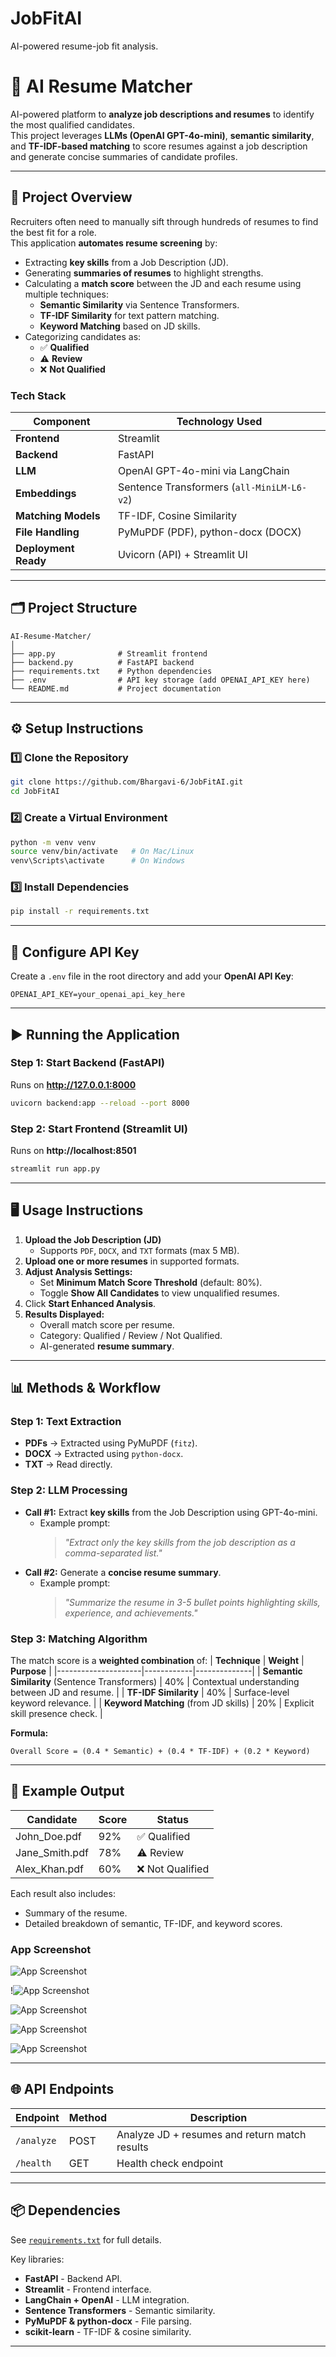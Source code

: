 # JobFitAI
AI-powered resume-job fit analysis.


# 📄 AI Resume Matcher  

AI-powered platform to **analyze job descriptions and resumes** to identify the most qualified candidates.  
This project leverages **LLMs (OpenAI GPT-4o-mini)**, **semantic similarity**, and **TF-IDF-based matching** to score resumes against a job description and generate concise summaries of candidate profiles.

---

## 🚀 Project Overview  

Recruiters often need to manually sift through hundreds of resumes to find the best fit for a role.  
This application **automates resume screening** by:  

- Extracting **key skills** from a Job Description (JD).  
- Generating **summaries of resumes** to highlight strengths.  
- Calculating a **match score** between the JD and each resume using multiple techniques:  
  - **Semantic Similarity** via Sentence Transformers.  
  - **TF-IDF Similarity** for text pattern matching.  
  - **Keyword Matching** based on JD skills.  
- Categorizing candidates as:
  - ✅ **Qualified**
  - ⚠️ **Review**
  - ❌ **Not Qualified**

### Tech Stack
| **Component**        | **Technology Used**           |
|-----------------------|-------------------------------|
| **Frontend**         | Streamlit                     |
| **Backend**          | FastAPI                       |
| **LLM**              | OpenAI GPT-4o-mini via LangChain |
| **Embeddings**       | Sentence Transformers (`all-MiniLM-L6-v2`) |
| **Matching Models**  | TF-IDF, Cosine Similarity     |
| **File Handling**    | PyMuPDF (PDF), python-docx (DOCX) |
| **Deployment Ready** | Uvicorn (API) + Streamlit UI |

---

## 🗂 Project Structure
```
AI-Resume-Matcher/
│
├── app.py              # Streamlit frontend
├── backend.py          # FastAPI backend
├── requirements.txt    # Python dependencies
├── .env                # API key storage (add OPENAI_API_KEY here)
└── README.md           # Project documentation
```

---

## ⚙️ Setup Instructions  

### **1️⃣ Clone the Repository**
```bash
git clone https://github.com/Bhargavi-6/JobFitAI.git
cd JobFitAI
```

### **2️⃣ Create a Virtual Environment**
```bash
python -m venv venv
source venv/bin/activate   # On Mac/Linux
venv\Scripts\activate      # On Windows
```

### **3️⃣ Install Dependencies**
```bash
pip install -r requirements.txt
```

---

## 🔑 Configure API Key  
Create a `.env` file in the root directory and add your **OpenAI API Key**:

```env
OPENAI_API_KEY=your_openai_api_key_here
```

---

## ▶️ Running the Application  

### **Step 1: Start Backend (FastAPI)**
Runs on **http://127.0.0.1:8000**  
```bash
uvicorn backend:app --reload --port 8000
```

### **Step 2: Start Frontend (Streamlit UI)**
Runs on **http://localhost:8501**  
```bash
streamlit run app.py
```

---

## 🖥 Usage Instructions

1. **Upload the Job Description (JD)**  
   - Supports `PDF`, `DOCX`, and `TXT` formats (max 5 MB).  
2. **Upload one or more resumes** in supported formats.  
3. **Adjust Analysis Settings:**
   - Set **Minimum Match Score Threshold** (default: 80%).  
   - Toggle **Show All Candidates** to view unqualified resumes.  
4. Click **Start Enhanced Analysis**.  
5. **Results Displayed:**
   - Overall match score per resume.  
   - Category: Qualified / Review / Not Qualified.  
   - AI-generated **resume summary**.  

---

## 📊 Methods & Workflow

### **Step 1: Text Extraction**
- **PDFs** → Extracted using PyMuPDF (`fitz`).  
- **DOCX** → Extracted using `python-docx`.  
- **TXT** → Read directly.

### **Step 2: LLM Processing**
- **Call #1:** Extract **key skills** from the Job Description using GPT-4o-mini.  
  - Example prompt:
    > *"Extract only the key skills from the job description as a comma-separated list."*
- **Call #2:** Generate a **concise resume summary**.  
  - Example prompt:
    > *"Summarize the resume in 3-5 bullet points highlighting skills, experience, and achievements."*

### **Step 3: Matching Algorithm**
The match score is a **weighted combination** of:
| **Technique**      | **Weight** | **Purpose** |
|---------------------|------------|--------------|
| **Semantic Similarity** (Sentence Transformers) | 40% | Contextual understanding between JD and resume. |
| **TF-IDF Similarity** | 40% | Surface-level keyword relevance. |
| **Keyword Matching** (from JD skills) | 20% | Explicit skill presence check. |

**Formula:**  
```
Overall Score = (0.4 * Semantic) + (0.4 * TF-IDF) + (0.2 * Keyword)
```

---

## 🧪 Example Output

| **Candidate** | **Score** | **Status** |
|---------------|-----------|------------|
| John_Doe.pdf  | 92%       | ✅ Qualified |
| Jane_Smith.pdf| 78%       | ⚠️ Review |
| Alex_Khan.pdf | 60%       | ❌ Not Qualified |

Each result also includes:
- Summary of the resume.
- Detailed breakdown of semantic, TF-IDF, and keyword scores.

### App Screenshot

![App Screenshot](https://github.com/Bhargavi-6/JobFitAI/blob/main/images/image-1.png?raw=true)

!![App Screenshot](https://github.com/Bhargavi-6/JobFitAI/blob/main/images/image-2.png?raw=true)

![App Screenshot](https://github.com/Bhargavi-6/JobFitAI/blob/main/images/image-3.png?raw=true)

![App Screenshot](https://github.com/Bhargavi-6/JobFitAI/blob/main/images/image-4.png?raw=true)

![App Screenshot](https://github.com/Bhargavi-6/JobFitAI/blob/main/images/image-5.png?raw=true)

---

## 🌐 API Endpoints  

| **Endpoint**      | **Method** | **Description** |
|--------------------|------------|-----------------|
| `/analyze`         | POST       | Analyze JD + resumes and return match results |
| `/health`          | GET        | Health check endpoint |

---

## 📦 Dependencies
See [`requirements.txt`](requirements.txt) for full details.

Key libraries:
- **FastAPI** - Backend API.
- **Streamlit** - Frontend interface.
- **LangChain + OpenAI** - LLM integration.
- **Sentence Transformers** - Semantic similarity.
- **PyMuPDF & python-docx** - File parsing.
- **scikit-learn** - TF-IDF & cosine similarity.

---



